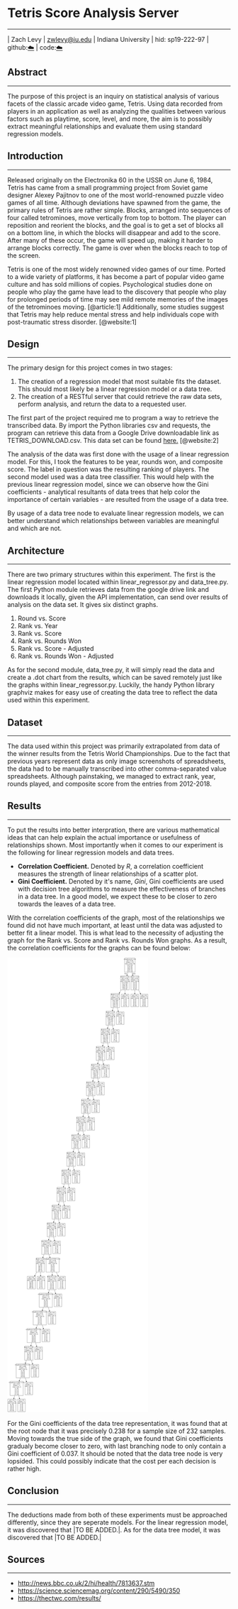 # Tetris Score Analysis Server
---
| Zach Levy
| zwlevy@iu.edu
| Indiana University
| hid: sp19-222-97
| github:[:cloud:](https://github.com/cloudmesh-community/sp19-222-97)
| code:[:cloud:](https://github.com/cloudmesh-community/sp19-222-97/tree/master/project-code)
## Abstract
---
The purpose of this project is an inquiry on statistical analysis of various facets of the classic arcade video game, Tetris. Using data recorded from players in an application as well as analyzing the qualities between various factors such as playtime, score, level, and more, the aim is to possibly extract meaningful relationships and evaluate them using standard regression models.
## Introduction
---
Released originally on the Electronika 60 in the USSR on June 6, 1984, Tetris has came from a small programming project from Soviet game designer Alexey Pajitnov to one of the most world-renowned puzzle video games of all time. Although deviations have spawned from the game, the primary rules of Tetris are rather simple. Blocks, arranged into sequences of four called tetrominoes, move vertically from top to bottom. The player can reposition and reorient the blocks, and the goal is to get a set of blocks all on a bottom line, in which the blocks will disappear and add to the score. After many of these occur, the game will speed up, making it harder to arrange blocks correctly. The game is over when the blocks reach to top of the screen.

Tetris is one of the most widely renowned video games of our time. Ported to a wide variety of platforms, it has become a part of popular video game culture and has sold millions of copies. Psychological studies done on people who play the game have lead to the discovery that people who play for prolonged periods of time may see mild remote memories of the images of the tetrominoes moving. [@article:1] Additionally, some studies suggest that Tetris may help reduce mental stress and help individuals cope with post-traumatic stress disorder. [@website:1]
## Design
---
The primary design for this project comes in two stages:

1) The creation of a regression model that most suitable fits the dataset. This should most likely be a linear regression model or a data tree.
2) The creation of a RESTful server that could retrieve the raw data sets, perform analysis, and return the data to a requested user.

The first part of the project required me to program a way to retrieve the transcribed data. By import the Python libraries csv and requests, the program can retrieve this data from a Google Drive downloadable link as TETRIS_DOWNLOAD.csv. This data set can be found [here.](https://drive.google.com/open?id=1ndBqB24w8OnpZmTZTU_Ey2iHdbgxDZgJeuYc66tzhTI) [@website:2]

The analysis of the data was first done with the usage of a linear regression model. For this, I took the features to be year, rounds won, and composite score. The label in question was the resulting ranking of players. The second model used was a data tree classifier. This would help with the previous linear regression model, since we can observe how the Gini coefficients - analytical resultants of data trees that help color the importance of certain variables - are resulted from the usage of a data tree. 

By usage of a data tree node to evaluate linear regression models, we can better understand which relationships between variables are meaningful and which are not.
## Architecture
---
There are two primary structures within this experiment. The first is the linear regression model located within linear_regressor.py and data_tree.py. The first Python module retrieves data from the google drive link and downloads it locally, given the API implementation, can send over results of analysis on the data set. It gives six distinct graphs. 

1) Round vs. Score
2) Rank vs. Year
3) Rank vs. Score
4) Rank vs. Rounds Won
5) Rank vs. Score - Adjusted 
6) Rank vs. Rounds Won - Adjusted

As for the second module, data_tree.py, it will simply read the data and create a .dot chart from the results, which can be saved remotely just like the graphs within linear_regressor.py. Luckily, the handy Python library graphviz makes for easy use of creating the data tree to reflect the data used within this experiment.
## Dataset
---
The data used within this project was primarily extrapolated from data of the winner results from the Tetris World Championships. Due to the fact that previous years represent data as only image screenshots of spreadsheets, the data had to be manually transcribed into other comma-separated value spreadsheets. Although painstaking, we managed to extract rank, year, rounds played, and composite score from the entries from 2012-2018.
## Results
---
To put the results into better interpration, there are various mathematical ideas that can help explain the actual importance or usefulness of relationships shown. Most importantly when it comes to our experiment is the following for linear regression models and data trees.

* __Correlation Coefficient.__ Denoted by _R_, a correlation coefficient measures the strength of linear relationships of a scatter plot. 
* __Gini Coefficient.__ Denoted by it's name, _Gini_, Gini coefficients are used with decision tree algorithms to measure the effectiveness of branches in a data tree. In a good model, we expect these to be closer to zero towards the leaves of a data tree.

With the correlation coefficients of the graph, most of the relationships we found did not have much important, at least until the data was adjusted to better fit a linear model. This is what lead to the necessity of adjusting the graph for the Rank vs. Score and Rank vs. Rounds Won graphs. As a result, the correlation coefficients for the graphs can be found below:

![Data Tree](images/dt.svg)

For the Gini coefficients of the data tree representation, it was found that at the root node that it was precisely 0.238 for a sample size of 232 samples. Moving towards the true side of the graph, we found that Gini coefficients gradualy become closer to zero, with last branching node to only contain a Gini coefficient of 0.037. It should be noted that the data tree node is very lopsided. This could possibly indicate that the cost per each decision is rather high.
## Conclusion
---
The deductions made from both of these experiments must be approached differently, since they are seperate models. For the linear regression model, it was discovered that |TO BE ADDED.|. As for the data tree model, it was discovered that |TO BE ADDED.|
## Sources
---
* http://news.bbc.co.uk/2/hi/health/7813637.stm
* https://science.sciencemag.org/content/290/5490/350
* https://thectwc.com/results/
